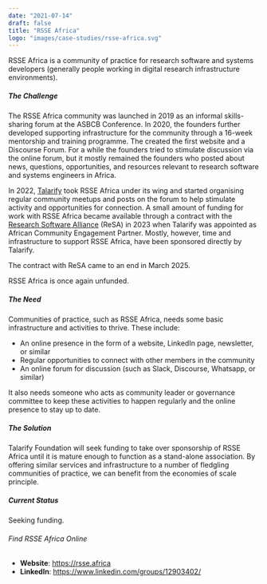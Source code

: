 ```yaml
---
date: "2021-07-14"
draft: false
title: "RSSE Africa"
logo: "images/case-studies/rsse-africa.svg"
---
```



RSSE Africa is a community of practice for research software and systems developers (generally people working in digital research infrastructure environments).

##### The Challenge

The RSSE Africa community was launched in 2019 as an informal skills-sharing forum at the ASBCB Conference. In 2020, the founders further developed supporting infrastructure for the community through a 16-week mentorship and training programme. The created the first website and a Discourse Forum. For a while the founders tried to stimulate discussion via the online forum, but it mostly remained the founders who posted about news, questions, opportunities, and resources relevant to research software and systems engineers in Africa.

In 2022, [Talarify](https://talarify.co.za) took RSSE Africa under its wing and started organising regular community meetups and posts on the forum to help stimulate activity and opportunities for connection. A small amount of funding for work with RSSE Africa became available through a contract with the [Research Software Alliance](https://www.researchsoft.org/) (ReSA) in 2023 when Talarify was appointed as African Community Engagement Partner. Mostly, however, time and infrastructure to support RSSE Africa, have been sponsored directly by Talarify.

The contract with ReSA came to an end in March 2025.

RSSE Africa is once again unfunded.

##### The Need

Communities of practice, such as RSSE Africa, needs some basic infrastructure and activities to thrive. These include:
- An online presence in the form of a website, LinkedIn page, newsletter, or similar
- Regular opportunities to connect with other members in the community
- An online forum for discussion (such as Slack, Discourse, Whatsapp, or similar)

It also needs someone who acts as community leader or governance committee to keep these activities to happen regularly and the online presence to stay up to date. 

##### The Solution

Talarify Foundation will seek funding to take over sponsorship of RSSE Africa until it is mature enough to function as a stand-alone association. By offering similar services and infrastructure to a number of fledgling communities of practice, we can benefit from the economies of scale principle.

##### Current Status

Seeking funding.

###### Find RSSE Africa Online

- __Website__: https://rsse.africa
- __LinkedIn__: https://www.linkedin.com/groups/12903402/